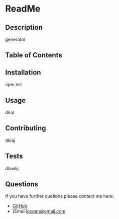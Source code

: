 
  # ReadMe

  ## Description
  generator

  ## Table of Contents

  ## Installation
  npm init

  ## Usage
  dkal

  ## Contributing
  dklaj

  ## Tests
  dlawkj

  ## Questions
  If you have further quetions please contact me here:
  * [GitHub](https://github.com/ocean)
  * [Email]<ocean@email.com>
